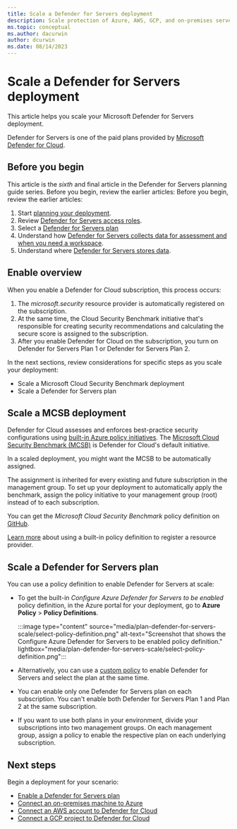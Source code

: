 ```yaml
---
title: Scale a Defender for Servers deployment 
description: Scale protection of Azure, AWS, GCP, and on-premises servers by using Microsoft Defender for Servers.
ms.topic: conceptual
ms.author: dacurwin
author: dcurwin
ms.date: 08/14/2023
---
```

# Scale a Defender for Servers deployment

This article helps you scale your Microsoft Defender for Servers deployment.

Defender for Servers is one of the paid plans provided by [Microsoft Defender for Cloud](defender-for-cloud-introduction.md).

## Before you begin

This article is the *sixth* and final article in the Defender for Servers planning guide series. Before you begin, review the earlier articles:
Before you begin, review the earlier articles:

1. Start [planning your deployment](plan-defender-for-servers.md).
1. Review [Defender for Servers access roles](plan-defender-for-servers-roles.md).
1. Select a [Defender for Servers plan](plan-defender-for-servers-select-plan.md)
1. Understand how [Defender for Servers collects data for assessment and when you need a workspace](plan-defender-for-servers-agents.md).
1. Understand where [Defender for Servers stores data](plan-defender-for-servers-data-workspace.md).

## Enable overview

When you enable a Defender for Cloud subscription, this process occurs:

1. The *microsoft.security* resource provider is automatically registered on the subscription.
1. At the same time, the Cloud Security Benchmark initiative that's responsible for creating security recommendations and calculating the secure score is assigned to the subscription.
1. After you enable Defender for Cloud on the subscription, you turn on Defender for Servers Plan 1 or Defender for Servers Plan 2.

In the next sections, review considerations for specific steps as you scale your deployment:

- Scale a Microsoft Cloud Security Benchmark deployment
- Scale a Defender for Servers plan

## Scale a MCSB deployment

Defender for Cloud assesses and enforces best-practice security configurations using [built-in Azure policy initiatives](policy-reference.md). The [Microsoft Cloud Security Benchmark (MCSB)](/security/benchmark/azure/introduction) is Defender for Cloud's default initiative.

In a scaled deployment, you might want the MCSB to be automatically assigned.

The assignment is inherited for every existing and future subscription in the management group. To set up your deployment to automatically apply the benchmark, assign the policy initiative to your management group (root) instead of to each subscription.

You can get the *Microsoft Cloud Security Benchmark* policy definition on [GitHub](https://github.com/Azure/azure-policy/blob/master/built-in-policies/policySetDefinitions/Security%20Center/AzureSecurityCenter.json).

[Learn more](onboard-management-group.md) about using a built-in policy definition to register a resource provider.

## Scale a Defender for Servers plan

You can use a policy definition to enable Defender for Servers at scale:

- To get the built-in *Configure Azure Defender for Servers to be enabled* policy definition, in the Azure portal for your deployment, go to **Azure Policy** > **Policy Definitions**.

    :::image type="content" source="media/plan-defender-for-servers-scale/select-policy-definition.png" alt-text="Screenshot that shows the Configure Azure Defender for Servers to be enabled policy definition." lightbox="media/plan-defender-for-servers-scale/select-policy-definition.png":::

- Alternatively, you can use a [custom policy](https://github.com/Azure/Microsoft-Defender-for-Cloud/tree/main/Policy/Enable%20Defender%20for%20Servers%20plans) to enable Defender for Servers and select the plan at the same time.
- You can enable only one Defender for Servers plan on each subscription. You can't enable both Defender for Servers Plan 1 and Plan 2 at the same subscription.
- If you want to use both plans in your environment, divide your subscriptions into two management groups. On each management group, assign a policy to enable the respective plan on each underlying subscription.

## Next steps

Begin a deployment for your scenario:

- [Enable a Defender for Servers plan](enable-enhanced-security.md)
- [Connect an on-premises machine to Azure](quickstart-onboard-aws.md)
- [Connect an AWS account to Defender for Cloud](quickstart-onboard-aws.md)
- [Connect a GCP project to Defender for Cloud](quickstart-onboard-gcp.md)

